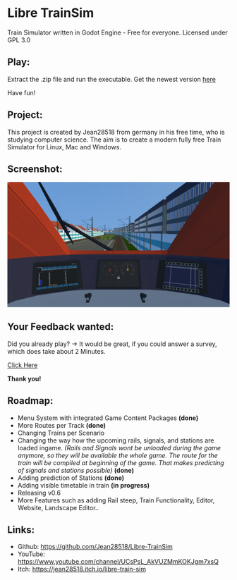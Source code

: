 # Libre TrainSim
Train Simulator written in Godot Engine - Free for everyone. Licensed under GPL 3.0

## Play:
Extract the .zip file and run the executable.
Get the newest version [here](https://github.com/Jean28518/LibreTrainSim/releases)

Have fun!

## Project:
This project is created by Jean28518 from germany in his free time, who is studying computer science. The aim is to create a modern fully free Train Simulator for Linux, Mac and Windows.

## Screenshot:
![Screenshot](screenshot.png)

## Your Feedback wanted:
Did you already play? -> It would be great, if you could answer a survey, which does take about 2 Minutes.

[Click Here](https://docs.google.com/forms/d/10eUjAZTn8tG8QG7Cv-DHkD1_F-86bH7ekJPyxUYxbY0/)

**Thank you!**

## Roadmap:
- Menu System with integrated Game Content Packages **(done)**
- More Routes per Track **(done)**
- Changing Trains per Scenario
- Changing the way how the upcoming rails, signals, and stations are loaded ingame. *(Rails and Signals wont be unloaded during the game anymore, so they will be available the whole game. The route for the train will be compiled at beginning of the game. That makes predicting of signals and stations possible)* **(done)**
- Adding prediction of Stations **(done)**
- Adding visible timetable in train **(in progress)**
- Releasing v0.6
- More Features such as adding Rail steep, Train Functionality, Editor, Website, Landscape Editor..

## Links:
- Github: https://github.com/Jean28518/Libre-TrainSim
- YouTube: https://www.youtube.com/channel/UCsPsL_AkVUZMmKOKJgm7xsQ
- Itch: https://jean28518.itch.io/libre-train-sim

